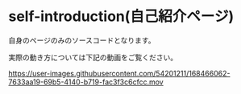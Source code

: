 # self-introduction(自己紹介ページ)

自身のページのみのソースコードとなります。

実際の動き方については下記の動画をご覧ください。


https://user-images.githubusercontent.com/54201211/168466062-7633aa19-69b5-4140-b719-fac3f3c6cfcc.mov

